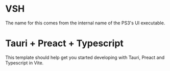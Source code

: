 # VSH

The name for this comes from the internal name of the PS3's UI executable.

# Tauri + Preact + Typescript

This template should help get you started developing with Tauri, Preact and Typescript in Vite.
